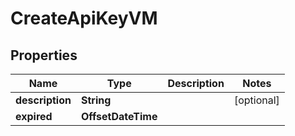 

# CreateApiKeyVM


## Properties

| Name | Type | Description | Notes |
|------------ | ------------- | ------------- | -------------|
|**description** | **String** |  |  [optional] |
|**expired** | **OffsetDateTime** |  |  |



